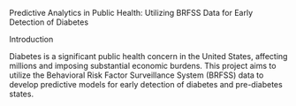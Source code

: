 Predictive Analytics in Public Health: Utilizing BRFSS Data for Early Detection of Diabetes

Introduction

Diabetes is a significant public health concern in the United States, affecting millions and imposing substantial economic burdens. This project aims to utilize the Behavioral Risk Factor Surveillance System (BRFSS) data to develop predictive models for early detection of diabetes and pre-diabetes states.



